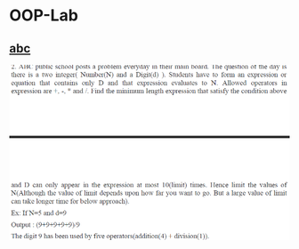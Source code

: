 # OOP-Lab

## [abc](https://github.com/CSE-Helper/OOP-Lab/blob/main/Codes/abc.java)
![alt text](Extras/image.png)
